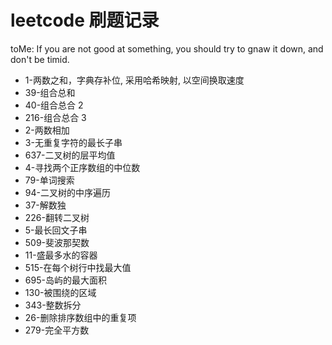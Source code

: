 # leetcode 刷题记录

toMe: If you are not good at something, you should try to gnaw it down, and don't be timid.

- 1-两数之和，字典存补位, 采用哈希映射, 以空间换取速度
- 39-组合总和
- 40-组合总合 2
- 216-组合总合 3
- 2-两数相加
- 3-无重复字符的最长子串
- 637-二叉树的层平均值
- 4-寻找两个正序数组的中位数
- 79-单词搜索
- 94-二叉树的中序遍历
- 37-解数独
- 226-翻转二叉树
- 5-最长回文子串
- 509-斐波那契数
- 11-盛最多水的容器
- 515-在每个树行中找最大值
- 695-岛屿的最大面积
- 130-被围绕的区域
- 343-整数拆分
- 26-删除排序数组中的重复项
- 279-完全平方数
